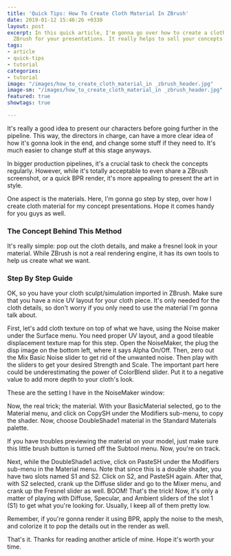 ```yaml
---
title: 'Quick Tips: How To Create Cloth Material In ZBrush'
date: 2019-01-12 15:46:26 +0330
layout: post
excerpt: In this quick article, I'm gonna go over how to create a cloth material in
  ZBrush for your presentations. It really helps to sell your concepts to your directors.
tags:
- article
- quick-tips
- tutorial
categories:
- tutorial
image: "/images/how_to_create_cloth_material_in _zbrush_header.jpg"
image-sm: "/images/how_to_create_cloth_material_in _zbrush_header.jpg"
featured: true
showtags: true

---
```

It's really a good idea to present our characters before going further in the pipeline. This way, the directors in charge, can have a more clear idea of how it's gonna look in the end, and change some stuff if they need to. It's much easier to change stuff at this stage anyways.

In bigger production pipelines, it's a crucial task to check the concepts regularly. However, while it's totally acceptable to even share a ZBrush screenshot, or a quick BPR render, it's more appealing to present the art in style.

One aspect is the materials. Here, I'm gonna go step by step, over how I create cloth material for my concept presentations. Hope it comes handy for you guys as well.

### The Concept Behind This Method

It's really simple: pop out the cloth details, and make a fresnel look in your material. While ZBrush is not a real rendering engine, it has its own tools to help us create what we want.

### Step By Step Guide

OK, so you have your cloth sculpt/simulation imported in ZBrush. Make sure that you have a nice UV layout for your cloth piece. It's only needed for the cloth details, so don't worry if you only need to use the material I'm gonna talk about.

First, let's add cloth texture on top of what we have, using the Noise maker under the Surface menu. You need proper UV layout, and a good tileable displacement texture map for this step. Open the NoiseMaker, the plug the disp image on the bottom left, where it says Alpha On/Off. Then, zero out the Mix Basic Noise slider to get rid of the unwanted noise. Then play with the sliders to get your desired Strength and Scale. The important part here could be underestimating the power of ColorBlend slider. Put it to a negative value to add more depth to your cloth's look.

These are the setting I have in the NoiseMaker window:

Now, the real trick; the material. With your BasicMaterial selected, go to the Material menu, and click on CopySH under the Modifiers sub-menu, to copy the shader. Now, choose DoubleShade1 material in the Standard Materials palette.

If you have troubles previewing the material on your model, just make sure this little brush button is turned off the Subtool menu. Now, you're on track.

Next, while the DoubleShade1 active, click on PasteSH under the Modifiers sub-menu in the Material menu. Note that since this is a double shader, you have two slots named S1 and S2. Click on S2, and PasteSH again. After that, with S2 selected, crank up the Diffuse slider and go to the Mixer menu, and crank up the Fresnel slider as well. BOOM! That's the trick! Now, it's only a matter of playing with Diffuse, Specular, and Ambient sliders of the slot 1 (S1) to get what you're looking for. Usually, I keep all of them pretty low.

Remember, if you're gonna render it using BPR, apply the noise to the mesh, and colorize it to pop the details out in the render as well.

That's it. Thanks for reading another article of mine. Hope it's worth your time.